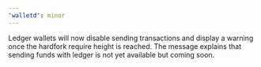 ```yaml
---
'walletd': minor
---
```


Ledger wallets will now disable sending transactions and display a warning once the hardfork require height is reached. The message explains that sending funds with ledger is not yet available but coming soon.
